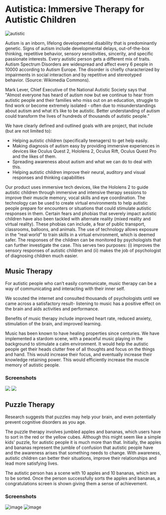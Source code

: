 # Autistica: Immersive Therapy for Autistic Children

![autistic](https://user-images.githubusercontent.com/97734029/196027561-ba250161-15bc-4c28-b86c-b33e81986d17.png)

Autism is an inborn, lifelong developmental disability that is predominantly genetic. Signs of autism include developmental delays, out-of-the-box thinking, repetitive behavior, sensory sensitivities, sincerity, and specific passionate interests. Every autistic person gets a different mix of traits. Autism Spectrum Disorders are widespread and affect every 6 people in 10000 according to Autism Europe. The disorder is chiefly characterized by impairments in social interaction and by repetitive and stereotyped behavior. (Source: Wikimedia Commons).

Mark Lever, Chief Executive of the National Autistic Society says that "Almost everyone has heard of autism now but we continue to hear from autistic people and their families who miss out on an education, struggle to find work or become extremely isolated - often due to misunderstandings about autism and what it’s like to be autistic. Better understanding of autism could transform the lives of hundreds of thousands of autistic people.”

We have clearly defined and outlined goals with are project, that include (but are not limited to):
- Helping autistic children (specifically teenagers) to get help easily.
- Making diagnosis of autism easy by providing immersive experiences in devices like Oculus Quest 2, Hololens 2, Oculus Rift, Oculus Quest Pro and the likes of them.
- Spreading awareness about autism and what we can do to deal with this.
- Helping autistic children improve their neural, auditory and visual responses and thinking capabilities 

Our product uses immersive tech devices, like the Hololens 2 to guide autistic children through immersive and intensive therapy sessions to improve their muscle memory, vocal skills and eye coordination. The technology can be used to create virtual environments to help autistic people prepare for encounters or situations that could stimulate autistic responses in them. Certain fears and phobias that severely impact autistic children have also been tackled with alternate reality (mixed reality and virtual reality). These phobias can include, a fear of public transport, classrooms, balloons, and animals.  The use of technology allows exposure in the “real world” to train skills in a virtual environment, which is deemed safer. The responses of the children can be monitored by psychologists that can further investigate the case. This serves two purposes: (i) improves the sensory responses of autistic children and (ii) makes the job of psychologist of diagnosing children much easier. 

## Music Therapy

For autistic  people who can’t easily communicate, music therapy can be a way of communicating and interacting with their inner self.

We scouted the internet and consulted thousands of psychologists until we came across a satisfactory result- listening to music has a positive effect on the brain and aids activities and performance. 

Benefits of music therapy include improved heart rate, reduced anxiety, stimulation of the brain, and improved learning. 

Music has been known to have healing properties since centuries. We have implemented a stardom scene, with a peaceful music playing in the background to stimulate a calm environment. It would help the autistic people get their heads clutter free of all thoughts and focus on the things and hand. This would increase their focus, and eventually increase their knowledge retaining power. This would efficiently increase the muscle memory of autistic people.

### Screenshots
<img src="https://user-images.githubusercontent.com/97734029/196027671-0911c24a-4072-4ed2-b32d-164ee7b4a1fd.png">
<img src="https://user-images.githubusercontent.com/97734029/196027673-19b081bb-2905-44cf-b5a6-755068754d73.png">

## Puzzle Therapy

Research suggests that puzzles may help your brain, and even potentially prevent cognitive disorders as you age.

The puzzle therapy involves jumbled apples and bananas, which users have to sort in the red or the yellow cubes. Although this might seem like a simple kids' puzzle, for autistic people it is much more than that. Initially, the apples and bananas represent the jumble of confusion that autistic people have and the awareness arises that something needs to change. With awareness, autistic children can better their situations, improve their relationships and lead more satisfying lives.

The autistic person has a scene with 10 apples and 10 bananas, which are to be sorted. Once the person successfully sorts the apples and bananas, a congratulations screen is shown giving them a sense of achievement. 

### Screenshots
![image](https://user-images.githubusercontent.com/97734029/196028191-342b22bb-75ff-440d-a0c4-40ff2aff9f3c.png)
![image](https://user-images.githubusercontent.com/97734029/196028288-1bebd1d0-5ecf-4a41-8bfe-f75375594bfd.png)


